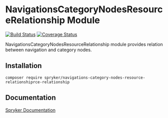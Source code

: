 # NavigationsCategoryNodesResourceRelationship Module
[![Build Status](https://travis-ci.org/spryker/navigations-category-nodes-resource-relationshiprce-relationship.svg)](https://travis-ci.org/spryker/navigations-category-nodes-resource-relationshiprce-relationship)
[![Coverage Status](https://coveralls.io/repos/github/spryker/navigations-category-nodes-resource-relationshiprce-relationship/badge.svg)](https://coveralls.io/github/spryker/navigations-category-nodes-resource-relationshiprce-relationship)

NavigationsCategoryNodesResourceRelationship module provides relation between navigation and category nodes.


## Installation

```
composer require spryker/navigations-category-nodes-resource-relationshiprce-relationship
```

## Documentation

[Spryker Documentation](https://documentation.spryker.com/module_guide/overview.htm)
